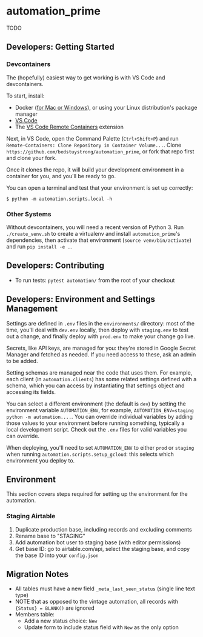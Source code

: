 # automation_prime

TODO

## Developers: Getting Started

### Devcontainers

The (hopefully) easiest way to get working is with VS Code and devcontainers.

To start, install:

* Docker ([for Mac or Windows](https://www.docker.com/products/docker-desktop)), or using your Linux distribution's package manager
* [VS Code](https://code.visualstudio.com/)
* The [VS Code Remote Containers](https://marketplace.visualstudio.com/items?itemName=ms-vscode-remote.remote-containers) extension

Next, in VS Code, open the Command Palette (`Ctrl+Shift+P`) and run `Remote-Containers: Clone Repository in Container Volume...`. Clone `https://github.com/bedstuystrong/automation_prime`, or fork that repo first and clone your fork.

Once it clones the repo, it will build your development environment in a container for you, and you'll be ready to go.

You can open a terminal and test that your environment is set up correctly:

```
$ python -m automation.scripts.local -h
```

### Other Systems

Without devcontainers, you will need a recent version of Python 3. Run `./create_venv.sh` to create a virtualenv and install `automation_prime`'s dependencies, then activate that environment (`source venv/bin/activate`) and run `pip install -e .`.

## Developers: Contributing
- To run tests: `pytest automation/` from the root of your checkout

## Developers: Environment and Settings Management

Settings are defined in `.env` files in the `environments/` directory: most of the time, you'll deal with `dev.env` locally, then deploy with `staging.env` to test out a change, and finally deploy with `prod.env` to make your change go live.

Secrets, like API keys, are managed for you: they're stored in Google Secret Manager and fetched as needed. If you need access to these, ask an admin to be added.

Setting schemas are managed near the code that uses them. For example, each client (in `automation.clients`) has some related settings defined with a schema, which you can access by instantiating that settings object and accessing its fields.

You can select a different environment (the default is `dev`) by setting the environment variable `AUTOMATION_ENV`, for example, `AUTOMATION_ENV=staging python -m automation....`. You can override individual variables by adding those values to your environment before running something, typically a local development script. Check out the `.env` files for valid variables you can override.

When deploying, you'll need to set `AUTOMATION_ENV` to either `prod` or `staging` when running `automation.scripts.setup_gcloud`: this selects which environment you deploy to.

## Environment

This section covers steps required for setting up the environment for the automation.

### Staging Airtable

1. Duplicate production base, including records and excluding comments
2. Rename base to "STAGING"
3. Add automation bot user to staging base (with editor permissions)
4. Get base ID: go to airtable.com/api, select the staging base, and copy the base ID into your `config.json`

## Migration Notes

- All tables must have a new field `_meta_last_seen_status` (single line text type)
- NOTE that as opposed to the vintage automation, all records with `{Status} = BLANK()` are ignored
- Members table:
    - Add a new status choice: `New`
    - Update form to include status field with `New` as the only option
